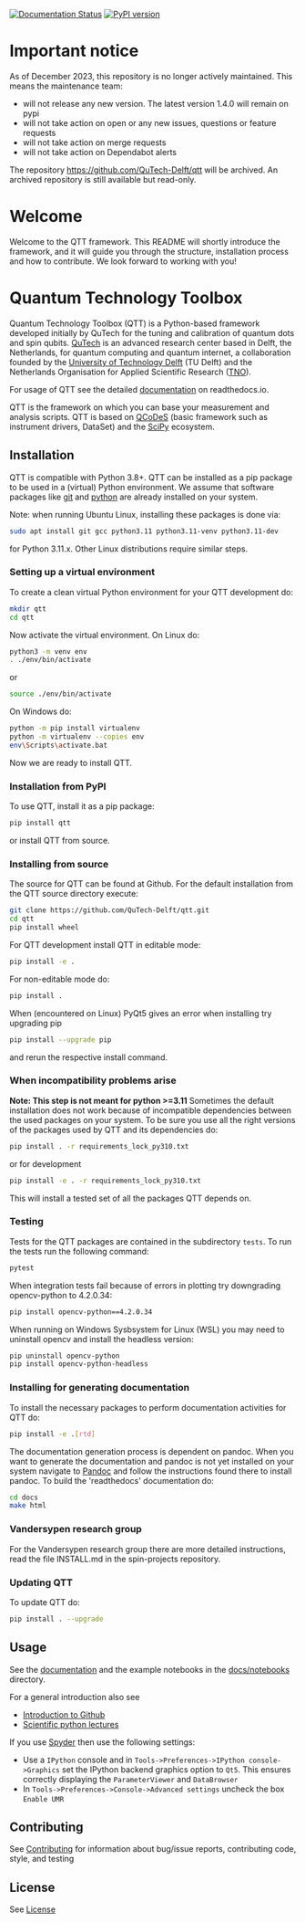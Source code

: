 [![Documentation Status](https://readthedocs.org/projects/qtt/badge/?version=latest)](https://qtt.readthedocs.io/en/latest/?badge=latest)
[![PyPI version](https://badge.fury.io/py/qtt.svg)](https://badge.fury.io/py/qtt)

# Important notice

As of December 2023, this repository is no longer actively maintained. This means the maintenance team:
* will not release any new version. The latest version 1.4.0 will remain on pypi
* will not take action on open or any new issues, questions or feature requests
* will not take action on merge requests
* will not take action on Dependabot alerts

The repository https://github.com/QuTech-Delft/qtt will be archived. An archived repository is still available but read-only.

# Welcome

Welcome to the QTT framework. This README will shortly introduce the framework, and it will guide you through the structure, installation process and how to contribute. We look forward to working with you!

# Quantum Technology Toolbox

Quantum Technology Toolbox (QTT) is a Python-based framework developed initially by QuTech for the tuning and calibration of
quantum dots and spin qubits. [QuTech](http://qutech.nl) is an advanced research center based in Delft, the Netherlands, for quantum
computing and quantum internet, a collaboration founded by the [University of Technology Delft](https://www.tudelft.nl/en) (TU Delft) and
the Netherlands Organisation for Applied Scientific Research ([TNO](https://www.tno.nl/en)).

For usage of QTT see the detailed [documentation](https://qtt.readthedocs.io/en/latest/) on readthedocs.io.

QTT is the framework on which you can base your measurement and analysis scripts. QTT is based
on [QCoDeS](https://github.com/qdev-dk/Qcodes) (basic framework such as instrument drivers, DataSet) and the [SciPy](https://www.scipy.org/) ecosystem.

## Installation

QTT is compatible with Python 3.8+. QTT can be installed as a pip package to be used in a (virtual) Python environment.
We assume that software packages like [git](https://git-scm.com/downloads) and [python](https://www.python.org/downloads/)
are already installed on your system.

Note: when running Ubuntu Linux, installing these packages is done via:

```bash
sudo apt install git gcc python3.11 python3.11-venv python3.11-dev
```

for Python 3.11.x. Other Linux distributions require similar steps.

### Setting up a virtual environment

To create a clean virtual Python environment for your QTT development do:

```bash
mkdir qtt
cd qtt
```

Now activate the virtual environment. On Linux do:

```bash
python3 -m venv env
. ./env/bin/activate
```

or

```bash
source ./env/bin/activate
```

On Windows do:

```bash
python -m pip install virtualenv
python -m virtualenv --copies env
env\Scripts\activate.bat
```

Now we are ready to install QTT.

### Installation from PyPI

To use QTT, install it as a pip package:

```bash
pip install qtt
```

or install QTT from source.

### Installing from source

The source for QTT can be found at Github.
For the default installation from the QTT source directory execute:

```bash
git clone https://github.com/QuTech-Delft/qtt.git
cd qtt
pip install wheel
```

For QTT development install QTT in editable mode:

```bash
pip install -e .
```

For non-editable mode do:

```bash
pip install .
```

When (encountered on Linux) PyQt5 gives an error when installing try upgrading pip

```bash
pip install --upgrade pip
```

and rerun the respective install command.

### When incompatibility problems arise
**Note: This step is not meant for python >=3.11**
Sometimes the default installation does not work because of incompatible dependencies between the used packages
on your system. To be sure you use all the right versions of the packages used by QTT and its dependencies do:

```bash
pip install . -r requirements_lock_py310.txt
```

or for development

```bash
pip install -e . -r requirements_lock_py310.txt
```

This will install a tested set of all the packages QTT depends on.

### Testing

Tests for the QTT packages are contained in the subdirectory `tests`. To run the tests run the following command:

```bash
pytest
```

When integration tests fail because of errors in plotting try downgrading opencv-python to 4.2.0.34:

```bash
pip install opencv-python==4.2.0.34
```

When running on Windows Sysbsystem for Linux (WSL) you may need to uninstall opencv and install the headless version:

```bash
pip uninstall opencv-python
pip install opencv-python-headless
```

### Installing for generating documentation

To install the necessary packages to perform documentation activities for QTT do:

```bash
pip install -e .[rtd]
```

The documentation generation process is dependent on pandoc. When you want to generate the
documentation and pandoc is not yet installed on your system navigate
to [Pandoc](https://pandoc.org/installing.html) and follow the instructions found there to install pandoc.
To build the 'readthedocs' documentation do:

```bash
cd docs
make html
```

### Vandersypen research group

For the Vandersypen research group there are more detailed instructions, read the file INSTALL.md in the spin-projects
repository.

### Updating QTT

To update QTT do:

```bash
pip install . --upgrade
```

## Usage

See the [documentation](https://qtt.readthedocs.io/en/latest/) and the example notebooks in the [docs/notebooks](docs/notebooks) directory.

For a general introduction also see
* [Introduction to Github](https://guides.github.com/activities/hello-world/)
* [Scientific python lectures](https://github.com/jrjohansson/scientific-python-lectures)

If you use [Spyder](https://github.com/spyder-ide/spyder) then use the following settings:
  - Use a `IPython` console and in `Tools->Preferences->IPython console->Graphics` set the IPython backend graphics option to `Qt5`. This ensures correctly displaying the `ParameterViewer` and `DataBrowser`
  - In `Tools->Preferences->Console->Advanced settings` uncheck the box `Enable UMR`

## Contributing

See [Contributing](CONTRIBUTING.md) for information about bug/issue reports, contributing code, style, and testing

## License

See [License](LICENSE.txt)

